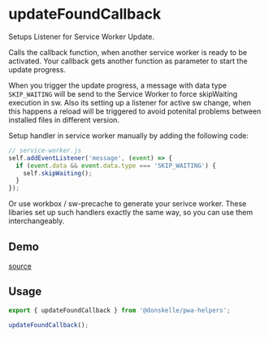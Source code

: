 # updateFoundCallback

Setups Listener for Service Worker Update.

Calls the callback function, when another service worker is ready to be activated. Your callback gets another function as parameter to start the update progress.

When you trigger the update progress, a message with data type `SKIP_WAITING` will be send to the Service Worker to force skipWaiting execution in sw.
Also its setting up a listener for active sw change, when this happens a reload will be triggered to avoid potenital problems between installed files in different version.

Setup handler in service worker manually by adding the following code:

```js
// service-worker.js
self.addEventListener('message', (event) => {
  if (event.data && event.data.type === 'SKIP_WAITING') {
    self.skipWaiting();
  }
});
```

Or use workbox / sw-precache to generate your serivce worker. These libaries set up such handlers exactly the same way, so you can use them interchangeably.

<script setup>
import Demo from './demo.vue'
</script>

## Demo

<DemoContainer>
  <p class="demo-source-link"><a href="https://github.com/donskelle/pwa-helpers/tree/master/packages/functions/updateFoundCallback/demo.vue" targat="blank">source</a></p>
  <Demo/>
</DemoContainer>

## Usage

```ts
export { updateFoundCallback } from '@donskelle/pwa-helpers';

updateFoundCallback();
```
